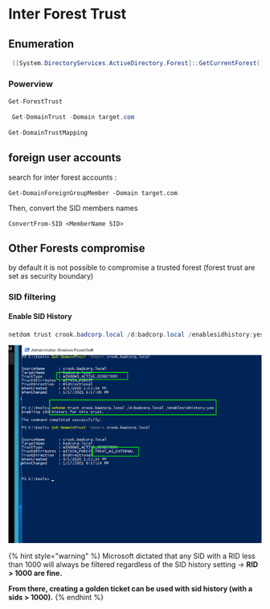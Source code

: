 # Inter Forest Trust

## Enumeration

```csharp
 ([System.DirectoryServices.ActiveDirectory.Forest]::GetCurrentForest()).GetAllTrustRelationships()
```

### Powerview

```csharp
Get-ForestTrust
```

```csharp
 Get-DomainTrust -Domain target.com
```

```csharp
Get-DomainTrustMapping
```

## foreign user accounts

search for inter forest accounts :

```
Get-DomainForeignGroupMember -Domain target.com
```

Then, convert the SID members names

```
ConvertFrom-SID <MemberName SID>
```

## Other Forests compromise

by default it is not possible to compromise a trusted forest (forest trust are set as security boundary)

### SID filtering

#### Enable SID History

```csharp
netdom trust crook.badcorp.local /d:badcorp.local /enablesidhistory:yes
```

![](<../../../../.gitbook/assets/image (305) (1).png>)

{% hint style="warning" %}
Microsoft dictated that any SID with a RID less than 1000 will always be filtered regardless of the SID history setting -> **RID > 1000 are fine.**

**From there, creating a golden ticket can be used with sid history (with a sids > 1000).**
{% endhint %}

